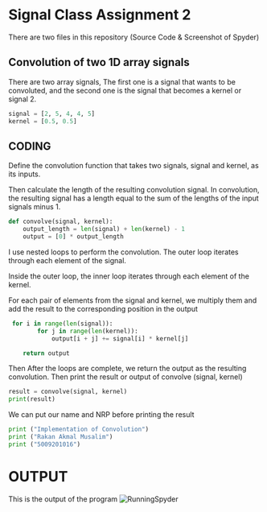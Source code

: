 # Signal Class Assignment 2

There are two files in this repository (Source Code & Screenshot of Spyder) 

## Convolution of two 1D array signals 

There are two array signals, The first one is a signal that wants to be convoluted, and the second one is the signal that becomes a kernel or signal 2.

```python
signal = [2, 5, 4, 4, 5]
kernel = [0.5, 0.5]
```

## CODING

Define the convolution function that takes two signals, signal and kernel, as its inputs. 

Then calculate the length of the resulting convolution signal. In convolution, the resulting signal has a length equal to the sum of the lengths of the input signals minus 1.

```python
def convolve(signal, kernel):
    output_length = len(signal) + len(kernel) - 1
    output = [0] * output_length
```
I use nested loops to perform the convolution. The outer loop iterates through each element of the signal.

Inside the outer loop, the inner loop iterates through each element of the kernel.

For each pair of elements from the signal and kernel, we multiply them and add the result to the corresponding position in the output 
```python
 for i in range(len(signal)):
        for j in range(len(kernel)):
            output[i + j] += signal[i] * kernel[j]

    return output
```
Then After the loops are complete, we return the output as the resulting convolution. Then print the result or output of convolve (signal, kernel)

```python
result = convolve(signal, kernel)
print(result) 
```

We can put our name and NRP before printing the result 
```python
print ("Implementation of Convolution")
print ("Rakan Akmal Musalim")
print ("5009201016")
```

# OUTPUT
This is the output of the program 
![RunningSpyder](https://github.com/rakamusalim/Tugas-2-Sinyal/assets/113959958/8e22a963-113b-4778-8fa3-4d83bf19eae2)


